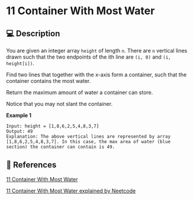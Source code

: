 # 11 Container With Most Water

## 💻 Description

You are given an integer array `height` of length `n`. There are `n` vertical lines drawn such that the two endpoints of the ith line are `(i, 0)` and `(i, height[i])`.

Find two lines that together with the x-axis form a container, such that the container contains the most water.

Return the maximum amount of water a container can store.

Notice that you may not slant the container.

**Example 1**

```
Input: height = [1,8,6,2,5,4,8,3,7]
Output: 49
Explanation: The above vertical lines are represented by array [1,8,6,2,5,4,8,3,7]. In this case, the max area of water (blue section) the container can contain is 49.
```

## 🔗 References

[11 Container With Most Water](https://leetcode.com/problems/container-with-most-water/description/)

[11 Container With Most Water explained by Neetcode](https://youtu.be/UuiTKBwPgAo)
